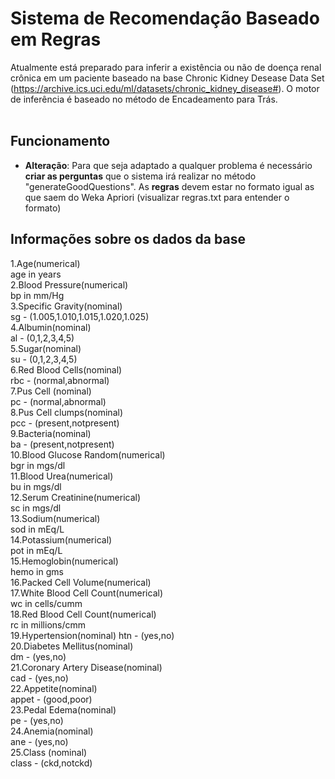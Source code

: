 # Sistema de Recomendação Baseado em Regras
Atualmente está preparado para inferir a existência ou não de doença renal crônica em um paciente baseado na base Chronic Kidney Desease Data Set (https://archive.ics.uci.edu/ml/datasets/chronic_kidney_disease#).
O motor de inferência é baseado no método de Encadeamento para Trás.<br/><br/>
## Funcionamento
- <b>Alteração</b>: Para que seja adaptado a qualquer problema é necessário <b>criar as perguntas</b> que o sistema irá realizar no método "generateGoodQuestions". As <b>regras</b> devem estar no formato igual as que saem do Weka Apriori (visualizar regras.txt para entender o formato)<br/>
## Informações sobre os dados da base
1.Age(numerical)<br/>
age in years<br/>
2.Blood Pressure(numerical)<br/>
bp in mm/Hg<br/>
3.Specific Gravity(nominal)<br/>
sg - (1.005,1.010,1.015,1.020,1.025)<br/>
4.Albumin(nominal)<br/>
al - (0,1,2,3,4,5)<br/>
5.Sugar(nominal)<br/>
su - (0,1,2,3,4,5)<br/>
6.Red Blood Cells(nominal)<br/>
rbc - (normal,abnormal)<br/>
7.Pus Cell (nominal)<br/>
pc - (normal,abnormal)<br/>
8.Pus Cell clumps(nominal)<br/>
pcc - (present,notpresent)<br/>
9.Bacteria(nominal)<br/>
ba - (present,notpresent)<br/>
10.Blood Glucose Random(numerical)<br/>
bgr in mgs/dl<br/>
11.Blood Urea(numerical)<br/>
bu in mgs/dl<br/>
12.Serum Creatinine(numerical)<br/>
sc in mgs/dl<br/>
13.Sodium(numerical)<br/>
sod in mEq/L<br/>
14.Potassium(numerical)<br/>
pot in mEq/L<br/>
15.Hemoglobin(numerical)<br/>
hemo in gms<br/>
16.Packed Cell Volume(numerical)<br/>
17.White Blood Cell Count(numerical)<br/>
wc in cells/cumm<br/>
18.Red Blood Cell Count(numerical)<br/>
rc in millions/cmm<br/>
19.Hypertension(nominal)
htn - (yes,no)<br/>
20.Diabetes Mellitus(nominal)<br/>
dm - (yes,no)<br/>
21.Coronary Artery Disease(nominal)<br/>
cad - (yes,no)<br/>
22.Appetite(nominal)<br/>
appet - (good,poor)<br/>
23.Pedal Edema(nominal)<br/>
pe - (yes,no)<br/>
24.Anemia(nominal)<br/>
ane - (yes,no)<br/>
25.Class (nominal)<br/>
class - (ckd,notckd)<br/>

